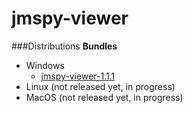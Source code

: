 jmspy-viewer
===

###Distributions
**Bundles**
- Windows
  * [jmspy-viewer-1.1.1](https://dl.dropboxusercontent.com/u/73271574/jmspy/jmspy-viewer/distributions/bundles/windows/jmspy-viewer-1.1.1.zip)
- Linux (not released yet, in progress)
- MacOS (not released yet, in progress)
